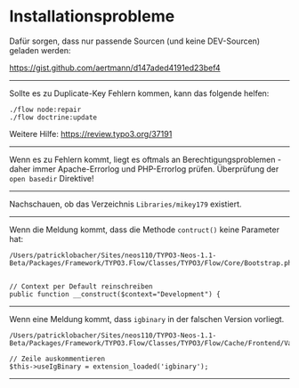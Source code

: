 # Installationsprobleme

Dafür sorgen, dass nur passende Sourcen (und keine DEV-Sourcen) geladen werden:

https://gist.github.com/aertmann/d147aded4191ed23bef4

---

Sollte es zu Duplicate-Key Fehlern kommen, kann das folgende helfen:

```
./flow node:repair
./flow doctrine:update
```

Weitere Hilfe: https://review.typo3.org/37191

---

Wenn es zu Fehlern kommt, liegt es oftmals an Berechtigungsproblemen - daher immer Apache-Errorlog und PHP-Errorlog prüfen. Überprüfung der `open basedir` Direktive!

---

Nachschauen, ob das Verzeichnis `Libraries/mikey179` existiert.

---

Wenn die Meldung kommt, dass die Methode `contruct()` keine Parameter hat:

```
/Users/patricklobacher/Sites/neos110/TYPO3-Neos-1.1-Beta/Packages/Framework/TYPO3.Flow/Classes/TYPO3/Flow/Core/Bootstrap.php


// Context per Default reinschreiben
public function __construct($context="Development") {
```
---
Wenn eine Meldung kommt, dass `igbinary` in der falschen Version vorliegt.

```
/Users/patricklobacher/Sites/neos110/TYPO3-Neos-1.1-Beta/Packages/Framework/TYPO3.Flow/Classes/TYPO3/Flow/Cache/Frontend/VariableFrontend.php

// Zeile auskommentieren
$this->useIgBinary = extension_loaded('igbinary');
```

---
